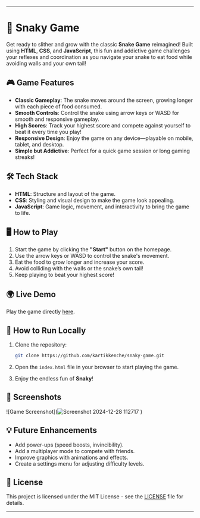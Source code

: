 
---

# 🐍 Snaky Game

Get ready to slither and grow with the classic **Snake Game** reimagined! Built using **HTML**, **CSS**, and **JavaScript**, this fun and addictive game challenges your reflexes and coordination as you navigate your snake to eat food while avoiding walls and your own tail!

## 🎮 Game Features

- **Classic Gameplay**: The snake moves around the screen, growing longer with each piece of food consumed.
- **Smooth Controls**: Control the snake using arrow keys or WASD for smooth and responsive gameplay.
- **High Scores**: Track your highest score and compete against yourself to beat it every time you play!
- **Responsive Design**: Enjoy the game on any device—playable on mobile, tablet, and desktop.
- **Simple but Addictive**: Perfect for a quick game session or long gaming streaks!

## 🛠️ Tech Stack

- **HTML**: Structure and layout of the game.
- **CSS**: Styling and visual design to make the game look appealing.
- **JavaScript**: Game logic, movement, and interactivity to bring the game to life.

## 🖥️ How to Play

1. Start the game by clicking the **"Start"** button on the homepage.
2. Use the arrow keys or WASD to control the snake's movement.
3. Eat the food to grow longer and increase your score.
4. Avoid colliding with the walls or the snake’s own tail!
5. Keep playing to beat your highest score!

## 🌍 Live Demo

Play the game directly [here](link-to-live-demo).

## 🔧 How to Run Locally

1. Clone the repository:
   ```bash
   git clone https://github.com/kartikkenche/snaky-game.git
   ```

2. Open the `index.html` file in your browser to start playing the game.

3. Enjoy the endless fun of **Snaky**!

## 📸 Screenshots

![Game Screenshot](![Screenshot 2024-12-28 112717](https://github.com/user-attachments/assets/8b796783-b795-4f66-80a9-e3ceda7a94c0)
)

## 💡 Future Enhancements

- Add power-ups (speed boosts, invincibility).
- Add a multiplayer mode to compete with friends.
- Improve graphics with animations and effects.
- Create a settings menu for adjusting difficulty levels.

## 📝 License

This project is licensed under the MIT License - see the [LICENSE](LICENSE) file for details.

---
